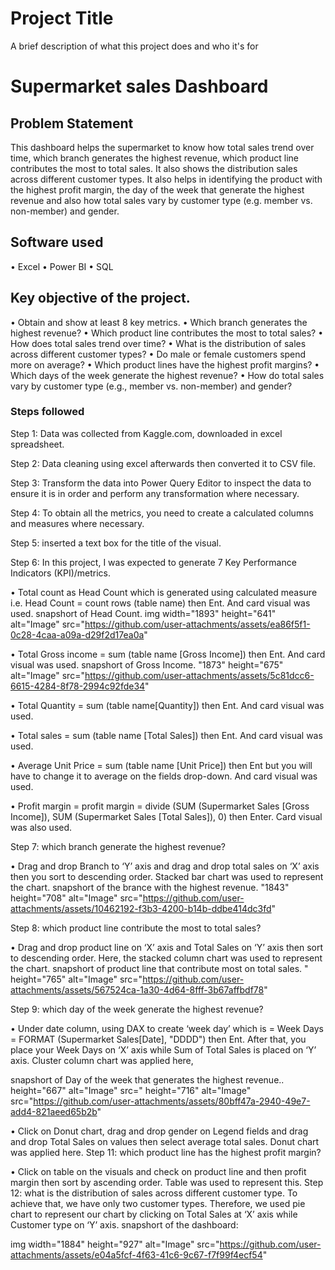 
# Project Title

A brief description of what this project does and who it's for

# Supermarket sales Dashboard

## Problem Statement

This dashboard helps the supermarket to know how total sales trend over time, which branch generates the highest revenue, which product line contributes the most to total sales. It also shows the distribution sales across different customer types. It also helps in identifying the product with the highest profit margin, the day of the week that generate the highest revenue and also how total sales vary by customer type (e.g. member vs. non-member) and gender.
## Software used
•	Excel
•	Power BI
•	SQL
## Key objective of the project.
•	Obtain and show at least 8 key metrics.
•	Which branch generates the highest revenue?
•	Which product line contributes the most to total sales?
•	How does total sales trend over time?
•	What is the distribution of sales across different customer types?
•	Do male or female customers spend more on average?
•	Which product lines have the highest profit margins?
•	Which days of the week generate the highest revenue?
•	How do total sales vary by customer type (e.g., member vs. non-member) and gender?
### Steps followed 

Step 1: Data was collected from Kaggle.com, downloaded in excel spreadsheet.

Step 2: Data cleaning using excel afterwards then converted it to CSV file.

Step 3: Transform the data into Power Query Editor to inspect the data to ensure it is in order and perform any transformation where necessary.

Step 4: To obtain all the metrics, you need to create a calculated columns and measures where necessary.

Step 5: inserted a text box for the title of the visual.

Step 6: In this project, I was expected to generate 7 Key Performance Indicators (KPI)/metrics.

•	Total count as Head Count which is generated using calculated measure i.e. Head Count = count rows (table name) then Ent. And card visual was used.
snapshort of Head Count. img width="1893" height="641" alt="Image" src="https://github.com/user-attachments/assets/ea86f5f1-0c28-4caa-a09a-d29f2d17ea0a" 

•	Total Gross income = sum (table name [Gross Income]) then Ent. And card visual was used. 
snapshort of Gross Income. "1873" height="675" alt="Image" src="https://github.com/user-attachments/assets/5c81dcc6-6615-4284-8f78-2994c92fde34"

•	Total Quantity = sum (table name[Quantity]) then Ent. And card visual was used.

•	Total sales = sum (table name [Total Sales]) then Ent. And card visual was used.

•	Average Unit Price = sum (table name [Unit Price]) then Ent but you will have to change it to average on the fields drop-down. And card visual was used.

•	Profit margin = profit margin = divide (SUM (Supermarket Sales [Gross Income]), SUM (Supermarket Sales [Total Sales]), 0) then Enter. Card visual was also used.

Step 7: which branch generate the highest revenue?

•	Drag and drop Branch to ‘Y’ axis and drag and drop total sales on ‘X’ axis then you sort to descending order. Stacked bar chart was used to represent the chart.
snapshort of the brance with the highest revenue. "1843" height="708" alt="Image" src="https://github.com/user-attachments/assets/10462192-f3b3-4200-b14b-ddbe414dc3fd"

Step 8: which product line contribute the most to total sales?

•	Drag and drop product line on ‘X’ axis and Total Sales on ‘Y’ axis then sort to descending order. Here, the stacked column chart was used to represent the chart.
snapshort of product line that contribute most on total sales. " height="765" alt="Image" src="https://github.com/user-attachments/assets/567524ca-1a30-4d64-8fff-3b67affbdf78"

Step 9: which day of the week generate the highest revenue?

•	Under date column, using DAX to create ‘week day’ which is = Week Days = FORMAT (Supermarket Sales[Date], "DDDD") then Ent. After that, you place your Week Days on ‘X’ axis while Sum of Total Sales is placed on ‘Y’ axis. Cluster column chart was applied here,

snapshort of Day of the week that generates the highest revenue.. height="667" alt="Image" src=" height="716" alt="Image" src="https://github.com/user-attachments/assets/80bff47a-2940-49e7-add4-821aeed65b2b"

•	Click on Donut chart, drag and drop gender on Legend fields and drag and drop Total Sales on values then select average total sales. Donut chart was applied here.
Step 11: which product line has the highest profit margin?

•	Click on table on the visuals and check on product line and then profit margin then sort by ascending order. Table was used to represent this.
Step 12: what is the distribution of sales across different customer type. To achieve that, we have only two customer types. Therefore, we used pie chart to represent our chart by clicking on Total Sales at ‘X’ axis while Customer type on ‘Y’ axis.
snapshort of the dashboard:
 
 img width="1884" height="927" alt="Image" src="https://github.com/user-attachments/assets/e04a5fcf-4f63-41c6-9c67-f7f99f4ecf54" 







